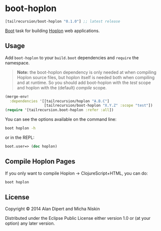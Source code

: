 # boot-hoplon

[](dependency)
```clojure
[tailrecursion/boot-hoplon "0.1.0"] ;; latest release
```
[](/dependency)

[Boot] task for building [Hoplon] web applications.

## Usage

Add `boot-hoplon` to your `build.boot` dependencies and `require` the namespace.

> **Note:** the boot-hoplon dependency is only needed at when compiling Hoplon
> source files, but hoplon itself is needed both when compiling and at runtime.
> So you should add boot-hoplon with the _test_ scope and hoplon with the
> (default) _compile_ scope.

```clj
(merge-env!
  :dependencies '[[tailrecursion/hoplon "A.B.C"]
                  [tailrecursion/boot-hoplon "X.Y.Z" :scope "test"])
(require '[tailrecursion.boot-hoplon :refer :all])
```

You can see the options available on the command line:

```bash
boot hoplon -h
```

or in the REPL:

```clj
boot.user=> (doc hoplon)
```

## Compile Hoplon Pages

If you only want to compile Hoplon &rarr; ClojureScript+HTML, you can do:

```bash
boot hoplon
```

## License

Copyright © 2014 Alan Dipert and Micha Niskin

Distributed under the Eclipse Public License either version 1.0 or (at
your option) any later version.

[Boot]:                https://github.com/boot-clj/boot
[Hoplon]:              https://github.com/tailrecursion/hoplon
[cider]:               https://github.com/clojure-emacs/cider
[boot-cljs-repl]:      https://github.com/adzerk/boot-cljs-repl
[src-maps]:            https://developer.chrome.com/devtools/docs/javascript-debugging#source-maps
[closure-compiler]:    https://developers.google.com/closure/compiler/
[closure-levels]:      https://developers.google.com/closure/compiler/docs/compilation_levels
[closure-externs]:     https://developers.google.com/closure/compiler/docs/api-tutorial3#externs
[boot-cljs-example]:   https://github.com/adzerk/boot-cljs-example
[cljs-opts]:           https://github.com/clojure/clojurescript/wiki/Compiler-Options
[cljsjs]:              https://github.com/cljsjs/packages
